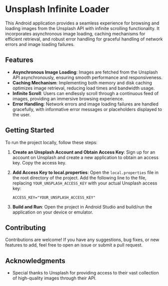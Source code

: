 # Unsplash Infinite Loader

This Android application provides a seamless experience for browsing and loading images from the Unsplash API with infinite scrolling functionality. It incorporates asynchronous image loading, caching mechanisms for efficient retrieval, and robust error handling for graceful handling of network errors and image loading failures.

## Features

- **Asynchronous Image Loading**: Images are fetched from the Unsplash API asynchronously, ensuring smooth performance and responsiveness.
- **Caching Mechanism**: Implementing both memory and disk caching optimizes image retrieval, reducing load times and bandwidth usage.
- **Infinite Scroll**: Users can endlessly scroll through a continuous feed of images, providing an immersive browsing experience.
- **Error Handling**: Network errors and image loading failures are handled gracefully, with informative error messages or placeholders displayed to the user.

## Getting Started

To run the project locally, follow these steps:

1. **Create an Unsplash Account and Obtain Access Key**: Sign up for an account on Unsplash and create a new application to obtain an access key. Copy the access key.
   
2. **Add Access Key to local.properties**: Open the `local.properties` file in the root directory of the project. Add the following line to the file, replacing `YOUR_UNSPLASH_ACCESS_KEY` with your actual Unsplash access key:

    ```
    ACCESS_KEY="YOUR_UNSPLASH_ACCESS_KEY"
    ```

3. **Build and Run**: Open the project in Android Studio and build/run the application on your device or emulator.

## Contributing

Contributions are welcome! If you have any suggestions, bug fixes, or new features to add, feel free to open an issue or submit a pull request.

## Acknowledgments

- Special thanks to Unsplash for providing access to their vast collection of high-quality images through their API.

